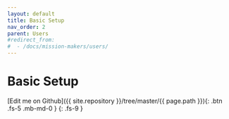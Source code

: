 ```yaml
---
layout: default
title: Basic Setup
nav_order: 2
parent: Users
#redirect_from: 
#  - /docs/mission-makers/users/
---
```


# Basic Setup
[Edit me on Github]({{ site.repository }}/tree/master/{{ page.path }}){: .btn .fs-5 .mb-md-0 } 
{: .fs-9 }